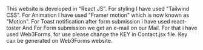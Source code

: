 This website is developed in "React JS".
For styling I have used "Tailwind CSS".
For Animation I have used "Framer motion" which is now known as "Motion".
For Toast notification after form submission i have used react-toster
And
For Form submission we get an e-mail on our Mail. For that i have used Web3Forms.
for use please change the KEY in Contact.jsx file. 
Key can be generated on Web3Forms website.